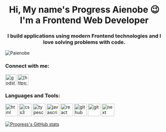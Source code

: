 <h1 align="center">Hi, My name's Progress Aienobe 😉<br>I'm a Frontend Web Developer</h1>
<h3 align="center">I build applications using modern Frontend technologies and I love solving problems with code.</h3>
<img src="https://komarev.com/ghpvc/?username=Paienobe&label=Profile%20views&color=0e75b6&style=flat" alt="Paienobe" align="center"/>
<h3 align="left">Connect with me:</h3>
<p align="left">
<a href="https://twitter.com/paienobe" target="blank"><img align="center" src="https://raw.githubusercontent.com/rahuldkjain/github-profile-readme-generator/master/src/images/icons/Social/twitter.svg" alt="godstime_nwabue" height="35" width="35" /></a>
<a href="https://www.linkedin.com/in/progress-aienobe-a93ba3221/" target="blank"><img align="center" src="https://raw.githubusercontent.com/rahuldkjain/github-profile-readme-generator/master/src/images/icons/Social/linked-in-alt.svg" alt="[https://www.linkedin.com/in/godstime-nwabue-08481b128/](https://www.linkedin.com/in/progress-aienobe-a93ba3221/)" height="35" width="35" /></a>
</p>
<h3 align="left">Languages and Tools:</h3>
<p align="left"> 
  <img src="https://cdn-icons-png.flaticon.com/512/143/143655.png" alt="html" width="40" height="40"/>  
  <img src="https://cdn-icons-png.flaticon.com/512/5968/5968242.png" alt="css3" width="40" height="40"/> 
  <img src="https://cdn-icons-png.flaticon.com/512/5968/5968381.png" alt="typescript" width="40" height="40"/> 
  <img src="https://cdn-icons-png.flaticon.com/512/5968/5968292.png" alt="javascript" width="40" height="40"/> 
  <img src="https://cdn-icons-png.flaticon.com/512/875/875209.png" alt="react" width="40" height="40"/>
  <img src="https://cdn-icons-png.flaticon.com/512/270/270798.png" alt="github" width="40" height="40"/>
  <img src="https://cdn-icons-png.flaticon.com/512/4494/4494748.png" alt="git" width="40" height="40"/>
  <img src="https://seeklogo.com/images/N/next-js-logo-7929BCD36F-seeklogo.com.png" alt="next" width="40" height="40"/>
</p>

<!---
Paienobe/Paienobe is a ✨ special ✨ repository because its `README.md` (this file) appears on your GitHub profile.
You can click the Preview link to take a look at your changes.
--->
[![Progress's GitHub stats](https://github-readme-stats.vercel.app/api?username=Paienobe&count_private=true&show_icons=true&show_icons=true&theme=dracula)](https://github.com/anuraghazra/github-readme-stats)
